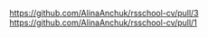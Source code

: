 https://github.com/AlinaAnchuk/rsschool-cv/pull/3
https://github.com/AlinaAnchuk/rsschool-cv/pull/1
